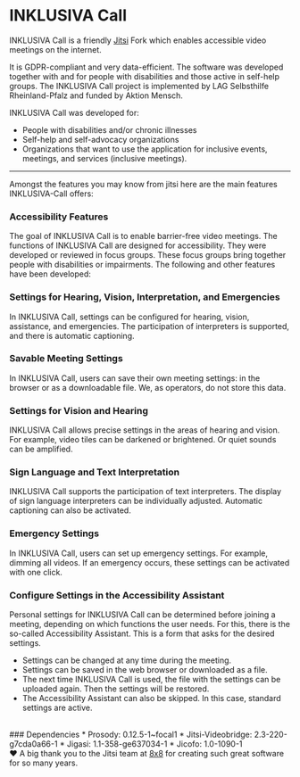 # INKLUSIVA Call

INKLUSIVA Call is a friendly [Jitsi](https://github.com/jitsi|Jitsi) Fork which enables accessible video meetings on the internet. 

It is GDPR-compliant and very data-efficient. The software was developed together with and for people with disabilities and those active in self-help groups. The INKLUSIVA Call project is implemented by LAG Selbsthilfe Rheinland-Pfalz and funded by Aktion Mensch.

INKLUSIVA Call was developed for:

* People with disabilities and/or chronic illnesses
* Self-help and self-advocacy organizations
* Organizations that want to use the application for inclusive events, meetings, and services (inclusive meetings).

<hr />

Amongst the features you may know from jitsi here are the main features INKLUSIVA-Call offers:
### Accessibility Features
The goal of INKLUSIVA Call is to enable barrier-free video meetings. The functions of INKLUSIVA Call are designed for accessibility. They were developed or reviewed in focus groups. These focus groups bring together people with disabilities or impairments. The following and other features have been developed:

### Settings for Hearing, Vision, Interpretation, and Emergencies
In INKLUSIVA Call, settings can be configured for hearing, vision, assistance, and emergencies. The participation of interpreters is supported, and there is automatic captioning.

### Savable Meeting Settings
In INKLUSIVA Call, users can save their own meeting settings: in the browser or as a downloadable file. We, as operators, do not store this data.

### Settings for Vision and Hearing
INKLUSIVA Call allows precise settings in the areas of hearing and vision. For example, video tiles can be darkened or brightened. Or quiet sounds can be amplified.

### Sign Language and Text Interpretation
INKLUSIVA Call supports the participation of text interpreters. The display of sign language interpreters can be individually adjusted. Automatic captioning can also be activated.

### Emergency Settings
In INKLUSIVA Call, users can set up emergency settings. For example, dimming all videos. If an emergency occurs, these settings can be activated with one click.

### Configure Settings in the Accessibility Assistant
Personal settings for INKLUSIVA Call can be determined before joining a meeting, depending on which functions the user needs. For this, there is the so-called Accessibility Assistant. This is a form that asks for the desired settings.
* Settings can be changed at any time during the meeting.
* Settings can be saved in the web browser or downloaded as a file.
* The next time INKLUSIVA Call is used, the file with the settings can be uploaded again. Then the settings will be restored.
* The Accessibility Assistant can also be skipped. In this case, standard settings are active.
<br/>
### Dependencies
* Prosody:  0.12.5-1~focal1
* Jitsi-Videobridge: 2.3-220-g7cda0a66-1
* Jigasi: 1.1-358-ge637034-1
* Jicofo: 1.0-1090-1
<br/>
<footer>
❤️  A big thank you to the Jitsi team at <a href="https://8x8.com" target="_blank">8x8</a> for creating such great software for so many years.
</footer>
